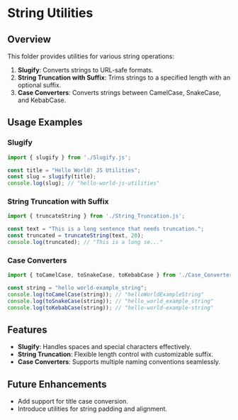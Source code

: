 # String Utilities

## Overview
This folder provides utilities for various string operations:
1. **Slugify**: Converts strings to URL-safe formats.
2. **String Truncation with Suffix**: Trims strings to a specified length with an optional suffix.
3. **Case Converters**: Converts strings between CamelCase, SnakeCase, and KebabCase.

## Usage Examples

### Slugify
```javascript
import { slugify } from './Slugify.js';

const title = "Hello World! JS Utilities";
const slug = slugify(title);
console.log(slug); // "hello-world-js-utilities"
```

### String Truncation with Suffix
```javascript
import { truncateString } from './String_Truncation.js';

const text = "This is a long sentence that needs truncation.";
const truncated = truncateString(text, 20);
console.log(truncated); // "This is a long se..."
```

### Case Converters
```javascript
import { toCamelCase, toSnakeCase, toKebabCase } from './Case_Converters.js';

const string = "hello world-example_string";
console.log(toCamelCase(string)); // "helloWorldExampleString"
console.log(toSnakeCase(string)); // "hello_world_example_string"
console.log(toKebabCase(string)); // "hello-world-example-string"
```

## Features
- **Slugify**: Handles spaces and special characters effectively.
- **String Truncation**: Flexible length control with customizable suffix.
- **Case Converters**: Supports multiple naming conventions seamlessly.

## Future Enhancements
- Add support for title case conversion.
- Introduce utilities for string padding and alignment.
